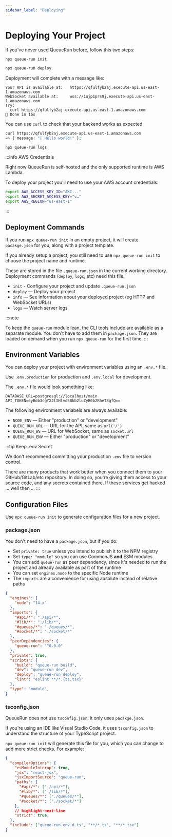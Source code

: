 ```yaml
---
sidebar_label: "Deploying"
---
```


# Deploying Your Project

If you've never used QueueRun before, follow this two steps:

```bash
npx queue-run init
```

```bash
npx queue-run deploy
```

Deployment will complete with a message like:

```
Your API is available at:	https://qfulfyb2aj.execute-api.us-east-1.amazonaws.com
WebSocket available at:		wss://1ujp1prs9j.execute-api.us-east-1.amazonaws.com
Try:
  curl https://qfulfyb2aj.execute-api.us-east-1.amazonaws.com
🐇 Done in 16s
```

You can use `curl` to check that your backend works as expected.

```bash
curl https://qfulfyb2aj.execute-api.us-east-1.amazonaws.com
=> { message: "👋 Hello world!" };
```

```
npx queue-run logs
```

:::info AWS Credentials

Right now QueueRun is self-hosted and the only supported runtime is AWS Lambda.

To deploy your project you'll need to use your AWS account credentials:

```bash
export AWS_ACCESS_KEY_ID="AKI..."
export AWS_SECRET_ACCESS_KEY="v…"
export AWS_REGION="us-east-1"
```
:::


## Deployment Commands

If you run `npx queue-run init` in an empty project, it will create `pacakge.json` for you, along with a project template.

If you already setup a project, you still need to use `npx queue-run init` to choose the project name and runtime.

These are stored in the file `.queue-run.json` in the current working directory. Deployment commands (`deploy`, `logs`, etc) need this file.

* `init` - Configure your project and update `.queue-run.json`
* `deploy` — Deploy your project
* `info` — See information about your deployed project (eg HTTP and WebSocket URLs)
* `logs` — Watch server logs

:::note

To keep the `queue-run` module lean, the CLI tools include are available as a separate module. You don't have to add them in `package.json`. They are loaded on demand when you run `npx queue-run` for the first time.
:::

## Environment Variables

You can deploy your project with environment variables using an `.env.*` file.

Use `.env.production` for production and `.env.local` for development.

The `.env.*` file would look something like:

```
DATABASE_URL=postgresql://localhost/main
API_TOKEN=eyBob3cgYXJlIHlvdSBkb2luZyB0b2RheT8gfQ==
```

The following environment variabels are always available:

* `NODE_ENV` — Either "production" or "development"
* `QUEUE_RUN_URL` — URL for the API, same as `url('/')`
* `QUEUE_RUN_WS` — URL for WebSocket, same as `socket.url`
* `QUEUE_RUN_ENV` — Either "production" or "development"

:::tip Keep .env Secret

We don't recommend committing your production `.env` file to version control.

There are many products that work better when you connect them to your GitHub/GitLab/etc repository. In doing so, you're giving them access to your source code, and any secrets contained there. If these services get hacked … well then …
:::


## Configuration Files

Use `npx queue-run init` to generate configuration files for a new project.

### package.json

You don't need to have a `package.json`, but if you do:

* Set `private: true` unless you intend to publish it to the NPM registry
* Set `type: "module"` so you can use CommonJS **and** ESM modules
* You can add `queue-run` as peer dependency, since it's needed to run the project and already available as part of the runtime
* You can set `engines.node` to the specific Node runtime
* The `imports` are a convenience for using absolute instead of relative paths

```json
{
  "engines": {
    "node": "14.x"
  },
  "imports": {
    "#api/*": "./api/*",
    "#lib/*": "./lib/*",
    "#queues/*": "./queues/*",
    "#socket/*": "./socket/*"
  },
  "peerDependencies": {
    "queue-run": "^0.0.0"
  },
  "private": true,
  "scripts": {
    "build": "queue-run build",
    "dev": "queue-run dev",
    "deploy": "queue-run deploy",
    "lint": "eslint **/*.{ts,tsx}"
  },
  "type": "module",
}
```

### tsconfig.json

QueueRun does not use `tsconfig.json`: it only uses `pacakge.json`.

If you're using an IDE like Visual Studio Code, it uses `tsconfig.json` to understand the structure of your TypeScript project.

`npx queue-run init` will generate this file for you, which you can change to add more strict checks.  For example:

```json
{
  "compilerOptions": {
    "esModuleInterop": true,
    "jsx": "react-jsx",
    "jsxImportSource": "queue-run",
    "paths": {
      "#api/*": ["./api/*"],
      "#lib/*": ["./lib/*"],
      "#queues/*": ["./queues/*"],
      "#socket/*": ["./socket/*"]
    },
    // highlight-next-line
    "strict": true,
  },
  "include": ["queue-run.env.d.ts", "**/*.ts", "**/*.tsx"]
}
```